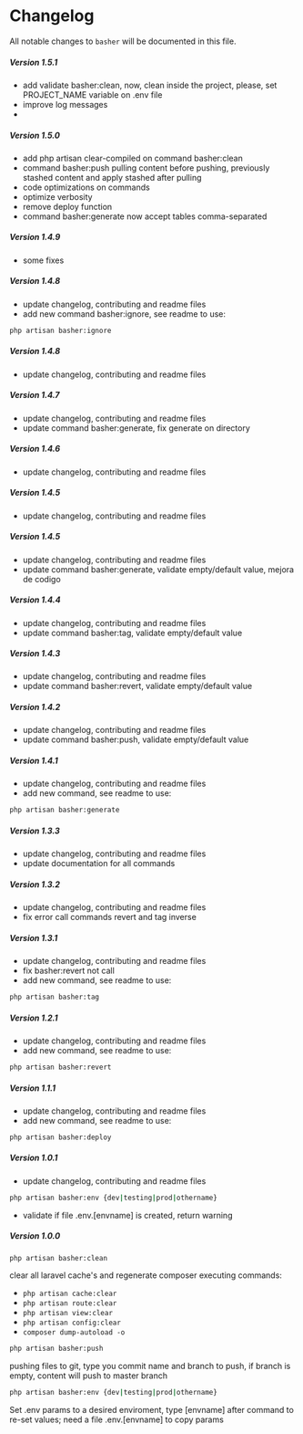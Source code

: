 # Changelog

All notable changes to `basher` will be documented in this file.

##### Version 1.5.1
- add validate basher:clean, now, clean inside the project, please, set PROJECT_NAME variable on .env file
- improve log messages
- 

##### Version 1.5.0
- add php artisan clear-compiled on command basher:clean
- command basher:push pulling content before pushing, previously stashed content and apply stashed after pulling
- code optimizations on commands
- optimize verbosity
- remove deploy function
- command basher:generate now accept tables comma-separated

##### Version 1.4.9
- some fixes

##### Version 1.4.8
- update changelog, contributing and readme files
- add new command basher:ignore, see readme to use:
``` bash 
php artisan basher:ignore
```

##### Version 1.4.8
- update changelog, contributing and readme files

##### Version 1.4.7
- update changelog, contributing and readme files
- update command basher:generate, fix generate on directory

##### Version 1.4.6
- update changelog, contributing and readme files

##### Version 1.4.5
- update changelog, contributing and readme files

##### Version 1.4.5
- update changelog, contributing and readme files
- update command basher:generate, validate empty/default value, mejora de codigo

##### Version 1.4.4
- update changelog, contributing and readme files
- update command basher:tag, validate empty/default value

##### Version 1.4.3
- update changelog, contributing and readme files
- update command basher:revert, validate empty/default value

##### Version 1.4.2
- update changelog, contributing and readme files
- update command basher:push, validate empty/default value

##### Version 1.4.1
- update changelog, contributing and readme files
- add new command, see readme to use:
``` bash 
php artisan basher:generate
```

##### Version 1.3.3
- update changelog, contributing and readme files
- update documentation for all commands

##### Version 1.3.2
- update changelog, contributing and readme files
- fix error call commands revert and tag inverse

##### Version 1.3.1
- update changelog, contributing and readme files
- fix basher:revert not call
- add new command, see readme to use:
``` bash 
php artisan basher:tag
```

##### Version 1.2.1
- update changelog, contributing and readme files
- add new command, see readme to use:
``` bash 
php artisan basher:revert
```

##### Version 1.1.1
- update changelog, contributing and readme files
- add new command, see readme to use:
``` bash 
php artisan basher:deploy
```


##### Version 1.0.1
- update changelog, contributing and readme files
``` bash 
php artisan basher:env {dev|testing|prod|othername}
```
- validate if file .env.[envname] is created, return warning

##### Version 1.0.0
``` bash 
php artisan basher:clean
```
clear all laravel cache's and regenerate composer executing commands:
- `php artisan cache:clear`
- `php artisan route:clear`
- `php artisan view:clear`
- `php artisan config:clear`
- `composer dump-autoload -o`

``` bash 
php artisan basher:push
```
pushing files to git, type you commit name and branch to push, if branch is empty, content will push to master branch

``` bash 
php artisan basher:env {dev|testing|prod|othername}
```
Set .env params to a desired enviroment, type [envname] after command to re-set values; need a file .env.[envname] to copy params